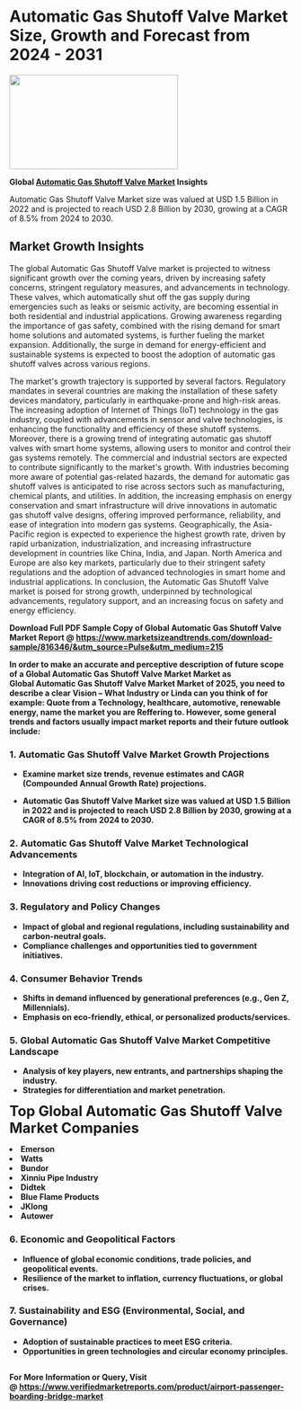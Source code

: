 <H1>Automatic Gas Shutoff Valve Market Size, Growth and Forecast from 2024 - 2031</H1><img class="aligncenter size-medium wp-image-584254" src="https://thirdeyenews.in/wp-content/uploads/2024/09/Global-Market-Research-300x168.jpeg" alt="" width="300" height="168" /><p><strong>Global&nbsp;<a href="https://www.marketsizeandtrends.com/download-sample/816346/&amp;utm_source=Pulse&amp;utm_medium=215">Automatic Gas Shutoff Valve Market</a> Insights</strong></p><p>Automatic Gas Shutoff Valve Market size was valued at USD 1.5 Billion in 2022 and is projected to reach USD 2.8 Billion by 2030, growing at a CAGR of 8.5% from 2024 to 2030.</p><p><h2>Market Growth Insights</h2> <p>The global Automatic Gas Shutoff Valve market is projected to witness significant growth over the coming years, driven by increasing safety concerns, stringent regulatory measures, and advancements in technology. These valves, which automatically shut off the gas supply during emergencies such as leaks or seismic activity, are becoming essential in both residential and industrial applications. Growing awareness regarding the importance of gas safety, combined with the rising demand for smart home solutions and automated systems, is further fueling the market expansion. Additionally, the surge in demand for energy-efficient and sustainable systems is expected to boost the adoption of automatic gas shutoff valves across various regions.</p> <p><strong></strong></p> <p>The market's growth trajectory is supported by several factors. Regulatory mandates in several countries are making the installation of these safety devices mandatory, particularly in earthquake-prone and high-risk areas. The increasing adoption of Internet of Things (IoT) technology in the gas industry, coupled with advancements in sensor and valve technologies, is enhancing the functionality and efficiency of these shutoff systems. Moreover, there is a growing trend of integrating automatic gas shutoff valves with smart home systems, allowing users to monitor and control their gas systems remotely. The commercial and industrial sectors are expected to contribute significantly to the market's growth. With industries becoming more aware of potential gas-related hazards, the demand for automatic gas shutoff valves is anticipated to rise across sectors such as manufacturing, chemical plants, and utilities. In addition, the increasing emphasis on energy conservation and smart infrastructure will drive innovations in automatic gas shutoff valve designs, offering improved performance, reliability, and ease of integration into modern gas systems. Geographically, the Asia-Pacific region is expected to experience the highest growth rate, driven by rapid urbanization, industrialization, and increasing infrastructure development in countries like China, India, and Japan. North America and Europe are also key markets, particularly due to their stringent safety regulations and the adoption of advanced technologies in smart home and industrial applications. In conclusion, the Automatic Gas Shutoff Valve market is poised for strong growth, underpinned by technological advancements, regulatory support, and an increasing focus on safety and energy efficiency.</p> <p><strong></p><p><span class=""><strong>Download Full PDF Sample Copy of Global Automatic Gas Shutoff Valve Market Report</strong> @ <a href="https://www.marketsizeandtrends.com/download-sample/816346/&amp;utm_source=Pulse&amp;utm_medium=215" target="_blank">https://www.marketsizeandtrends.com/download-sample/816346/&amp;utm_source=Pulse&amp;utm_medium=215</a></span></p><p>In order to make an accurate and perceptive description of future scope of a Global&nbsp;Automatic Gas Shutoff Valve Market Market as Global&nbsp;Automatic Gas Shutoff Valve Market Market of 2025, you need to describe a clear Vision &ndash; What Industry or Linda can you think of for example: Quote from a Technology, healthcare, automotive, renewable energy, name the market you are Reffering to. However, some general trends and factors usually impact market reports and their future outlook include:</p><h3>1.&nbsp;<strong>Automatic Gas Shutoff Valve Market Growth Projections</strong></h3><ul><li>Examine market size trends, revenue estimates and CAGR (Compounded Annual Growth Rate) projections.</li><li><p>Automatic Gas Shutoff Valve Market size was valued at USD 1.5 Billion in 2022 and is projected to reach USD 2.8 Billion by 2030, growing at a CAGR of 8.5% from 2024 to 2030.</p></li></ul><h3>2.&nbsp;<strong>Automatic Gas Shutoff Valve Market Technological Advancements</strong></h3><ul><li>Integration of AI, IoT, blockchain, or automation in the industry.</li><li>Innovations driving cost reductions or improving efficiency.</li></ul><h3>3.&nbsp;<strong>Regulatory and Policy Changes</strong></h3><ul><li>Impact of global and regional regulations, including sustainability and carbon-neutral goals.</li><li>Compliance challenges and opportunities tied to government initiatives.</li></ul><h3>4.&nbsp;<strong>Consumer Behavior Trends</strong></h3><ul><li>Shifts in demand influenced by generational preferences (e.g., Gen Z, Millennials).</li><li>Emphasis on eco-friendly, ethical, or personalized products/services.</li></ul><h3>5.&nbsp;<strong>Global Automatic Gas Shutoff Valve Market Competitive Landscape</strong></h3><ul><li>Analysis of key players, new entrants, and partnerships shaping the industry.</li><li>Strategies for differentiation and market penetration.</li></ul><p data-pm-slice="1 1 []"><span style="color: inherit; font-family: inherit; font-size: 25px;">Top Global Automatic Gas Shutoff Valve Market Companies</span></p><div class="" data-test-id=""><p><li>Emerson</li><li> Watts</li><li> Bundor</li><li> Xinniu Pipe Industry</li><li> Didtek</li><li> Blue Flame Products</li><li> JKlong</li><li> Autower</li></p></div><h3>6.&nbsp;<strong>Economic and Geopolitical Factors</strong></h3><ul><li>Influence of global economic conditions, trade policies, and geopolitical events.</li><li>Resilience of the market to inflation, currency fluctuations, or global crises.</li></ul><h3>7.&nbsp;<strong>Sustainability and ESG (Environmental, Social, and Governance)</strong></h3><ul><li>Adoption of sustainable practices to meet ESG criteria.</li><li>Opportunities in green technologies and circular economy principles.</li></ul><h2><strong style="font-size: 14px;">For More Information or Query, Visit @&nbsp;</strong><a style="background-color: #ffffff; font-size: 14px;" href="https://www.marketsizeandtrends.com/report/automatic-gas-shutoff-valve-market/" target="_blank">https://www.verifiedmarketreports.com/product/airport-passenger-boarding-bridge-market</a></h2>

